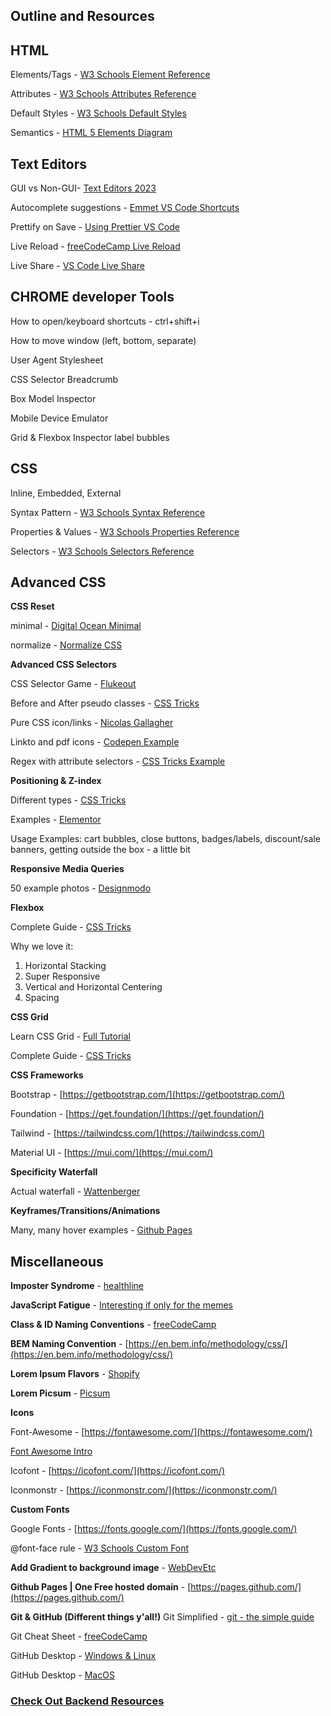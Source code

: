 ## **Outline and Resources**

## HTML

Elements/Tags - [W3 Schools Element Reference](https://www.w3schools.com/tags/default.asp)

Attributes - [W3 Schools Attributes Reference](https://www.w3schools.com/tags/ref_attributes.asp)

Default Styles - [W3 Schools Default Styles](https://www.w3schools.com/cssref/css_default_values.asp)

Semantics - [HTML 5 Elements Diagram](https://jensjaeger.com/2011/06/how-to-use-the-html5-elements)

## Text Editors

GUI vs Non-GUI- [Text Editors 2023](https://www.techradar.com/best/best-text-editors)

Autocomplete suggestions - [Emmet VS Code Shortcuts](https://dev.to/raaynaldo/speed-up-code-your-html-using-emmet-in-vscode-nesting-operators-201o)

Prettify on Save - [Using Prettier VS Code](https://www.digitalocean.com/community/tutorials/code-formatting-with-prettier-in-visual-studio-code)

Live Reload - [freeCodeCamp Live Reload](https://www.freecodecamp.org/news/vscode-live-server-auto-refresh-browser/)

Live Share - [VS Code Live Share](https://code.visualstudio.com/learn/collaboration/live-share)

## CHROME developer Tools

How to open/keyboard shortcuts - ctrl+shift+i

How to move window (left, bottom, separate)

User Agent Stylesheet

CSS Selector Breadcrumb

Box Model Inspector

Mobile Device Emulator

Grid & Flexbox Inspector label bubbles

## CSS

Inline, Embedded, External

Syntax Pattern - [W3 Schools Syntax Reference](https://www.w3schools.com/css/css_syntax.ASP)

Properties & Values - [W3 Schools Properties Reference](https://www.w3schools.com/cssref/)

Selectors - [W3 Schools Selectors Reference](https://www.w3schools.com/cssref/css_selectors.asp)

## Advanced CSS

**CSS Reset**

minimal - [Digital Ocean Minimal](https://www.digitalocean.com/community/tutorials/css-minimal-css-reset)

normalize - [Normalize CSS](https://ageek.dev/normalize-css)

**Advanced CSS Selectors**

CSS Selector Game - [Flukeout](https://flukeout.github.io/)

Before and After pseudo classes - [CSS Tricks](https://css-tricks.com/almanac/selectors/a/after-and-before/)

Pure CSS icon/links - [Nicolas Gallagher](http://nicolasgallagher.com/pure-css-gui-icons/demo/)

Linkto and pdf icons - [Codepen Example](https://codepen.io/brob/pen/zLJRjQ?editors=1100)

Regex with attribute selectors - [CSS Tricks Example](https://css-tricks.com/attribute-selectors/)

**Positioning & Z-index**

Different types - [CSS Tricks](https://css-tricks.com/absolute-relative-fixed-positioining-how-do-they-differ/)

Examples - [Elementor](https://elementor.com/blog/5-uses-absolute-positioning/)

Usage Examples: cart bubbles, close buttons, badges/labels, discount/sale banners, getting outside the box - a little bit

**Responsive Media Queries**

50 example photos - [Designmodo](https://designmodo.com/responsive-design-examples/)

**Flexbox**

Complete Guide - [CSS Tricks](https://css-tricks.com/snippets/css/a-guide-to-flexbox/)

Why we love it:

1. Horizontal Stacking
2. Super Responsive
3. Vertical and Horizontal Centering
4. Spacing

**CSS Grid**

Learn CSS Grid - [Full Tutorial](https://learncssgrid.com/)

Complete Guide - [CSS Tricks](https://css-tricks.com/snippets/css/complete-guide-grid/)

**CSS Frameworks**

Bootstrap - [https://getbootstrap.com/](https://getbootstrap.com/)

Foundation - [https://get.foundation/](https://get.foundation/)

Tailwind - [https://tailwindcss.com/](https://tailwindcss.com/)

Material UI - [https://mui.com/](https://mui.com/)

**Specificity Waterfall**

Actual waterfall - [Wattenberger](https://wattenberger.com/blog/css-cascade)

**Keyframes/Transitions/Animations**

Many, many hover examples - [Github Pages](https://ianlunn.github.io/Hover/)

## Miscellaneous

**Imposter Syndrome** - [healthline](https://www.healthline.com/health/mental-health/imposter-syndrome)

**JavaScript Fatigue** - [Interesting if only for the memes](https://www.freecodecamp.org/news/the-cure-to-js-fatigue/)

**Class & ID Naming Conventions** - [freeCodeCamp](https://www.freecodecamp.org/news/css-naming-conventions-that-will-save-you-hours-of-debugging-35cea737d849/)

**BEM Naming Convention** - [https://en.bem.info/methodology/css/](https://en.bem.info/methodology/css/)

**Lorem Ipsum Flavors** - [Shopify](https://www.shopify.com/partners/blog/79940998-15-funny-lorem-ipsum-generators-to-shake-up-your-design-mockups)

**Lorem Picsum** - [Picsum](https://picsum.photos/)

**Icons**

Font-Awesome - [https://fontawesome.com/](https://fontawesome.com/)

[Font Awesome Intro](https://www.w3schools.com/icons/fontawesome_icons_intro.asp)

Icofont - [https://icofont.com/](https://icofont.com/)

Iconmonstr - [https://iconmonstr.com/](https://iconmonstr.com/)

**Custom Fonts**

Google Fonts - [https://fonts.google.com/](https://fonts.google.com/)

@font-face rule - [W3 Schools Custom Font](https://www.w3schools.com/cssref/css3_pr_font-face_rule.asp)

**Add Gradient to background image** - [WebDevEtc](https://webdevetc.com/blog/how-to-add-a-gradient-overlay-to-a-background-image-using-just-css-and-html/)

**Github Pages | One Free hosted domain** - [https://pages.github.com/](https://pages.github.com/)

**Git & GitHub (Different things y'all!)**
Git Simplified - [git - the simple guide](https://rogerdudler.github.io/git-guide/)

Git Cheat Sheet - [freeCodeCamp](https://www.freecodecamp.org/news/git-cheat-sheet/)

GitHub Desktop - [Windows & Linux](https://www.simplilearn.com/how-to-use-github-desktop-tutorial-article)

GitHub Desktop - [MacOS](https://www.youtube.com/watch?v=FYmnyi5eJ8E)

### [Check Out Backend Resources](https://github.com/angel-721/code-school-2024-resources/blob/main/backend/README.md#check-out-frontend-resources)
